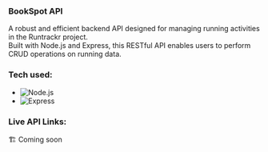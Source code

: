 ### BookSpot API

A robust and efficient backend API designed for managing running activities in the Runtrackr project.<br> Built with Node.js and Express, this RESTful API enables users to perform CRUD operations on running data.

### Tech used:

- ![Node.js][Node.js]
- ![Express][Express]

### Live API Links:

🏗️ Coming soon

<!-- Books Endpoint - https://bkstapp-7f24cea47b9e.herokuapp.com/api/books <br> -->
<!-- Reservations Endpoint - https://bkstapp-7f24cea47b9e.herokuapp.com/api/reservations<br> -->
<!-- Explore the API for seamless integration with your applications! -->

<!-- MARKDOWN LINKS & IMAGES -->
<!-- https://www.markdownguide.org/basic-syntax/#reference-style-links. -->

[NPM]: https://img.shields.io/badge/NPM-%23000000.svg?style=for-the-badge&logo=npm&logoColor=white
[Webpack]: https://img.shields.io/badge/webpack-%238DD6F9.svg?style=for-the-badge&logo=webpack&logoColor=black
[Vite]: https://img.shields.io/badge/Vite-B73BFE?style=for-the-badge&logo=vite&logoColor=FFD62E
[JavaScript]: https://img.shields.io/badge/javascript-%23323330.svg?style=for-the-badge&logo=javascript&logoColor=%23F7DF1E
[React]: https://img.shields.io/badge/React-%2361DAFB.svg?style=for-the-badge&logo=react&logoColor=white
[HTML5]: https://img.shields.io/badge/html5-%23E34F26.svg?style=for-the-badge&logo=html5&logoColor=white
[CSS3]: https://img.shields.io/badge/css3-%231572B6.svg?style=for-the-badge&logo=css3&logoColor=white
[Parcel]: https://img.shields.io/badge/Parcel-%23B93C00.svg?style=for-the-badge&logo=parcel&logoColor=white
[SCSS]: https://img.shields.io/badge/SCSS-%23CC6699.svg?style=for-the-badge&logo=sass&logoColor=white
[Webpack]: https://img.shields.io/badge/Webpack-8DD6F9?style=for-the-badge&logo=webpack&logoColor=white
[ASP.NET Core]: https://img.shields.io/badge/ASP.NET%20Core-%230078D7.svg?style=for-the-badge&logo=aspnetcore&logoColor=white
[Tailwind CSS]: https://img.shields.io/badge/Tailwind%20CSS-%2338B2AC.svg?style=for-the-badge&logo=tailwindcss&logoColor=white
[Entity Framework Core]: https://img.shields.io/badge/Entity%20Framework%20Core-%23094E9C.svg?style=for-the-badge&logo=dotnet&logoColor=white
[Node.js]: https://img.shields.io/badge/Node.js-%2344B678.svg?style=for-the-badge&logo=node.js&logoColor=white
[Express]: https://img.shields.io/badge/Express.js-%23404d59.svg?style=for-the-badge&logo=express&logoColor=white
[product-screenshot]: public/images/prev.png
